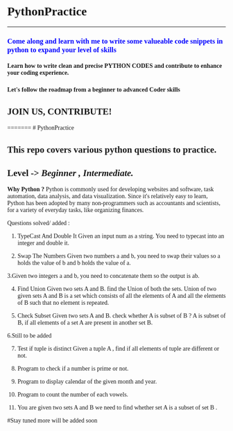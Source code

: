 
<body style="font-family:verdana;">
  <h1>PythonPractice</h2>
  <hr>
  <h3 style="color:blue;">Come along and learn with me to write some valueable code snippets in python to expand your level of skills</h3>
  <h4>Learn how to write clean and precise PYTHON CODES and contribute to enhance your coding experience.<h3>
  <h4>Let's follow the roadmap from a beginner to advanced Coder skills</h4>
    <h2>JOIN US, CONTRIBUTE!</h2>
</body>
=======
# PythonPractice

## This repo covers various python questions to practice.
## Level -> *Beginner , Intermediate.*

**Why Python ?**
Python is commonly used for developing websites and software, task automation, data analysis, and data visualization. Since it's relatively easy to learn, Python has been adopted by many non-programmers such as accountants and scientists, for a variety of everyday tasks, like organizing finances.

Questions solved/ added :
1. TypeCast And Double It
Given an input num as a string. 
You need to typecast into an integer and double it.

2. Swap The Numbers 
Given two numbers a and b, you need to swap their values so a holds the value of b and b holds the value of a.

3.Given two integers a and b, 
you need to concatenate them so the output is ab.

4. Find Union 
Given two sets A and B. find the Union of both the sets.
Union of two given sets A and B is a set which consists 
of all the elements of A and all the elements of B such
 that no element is repeated.
 
5. Check Subset 
Given two sets A and B. 
check whether A is subset of B ?
A is subset of B, if all elements 
of a set A are present in another set B.

6.Still to be added 

7. Test if tuple is distinct
Given a tuple A , 
find if all elements of tuple are different or not.

8. Program to check if a number is prime or not.

9. Program to display calendar of the given month and year.

10. Program to count the number of each vowels.

11. You are given two sets A and B
we need to find whether set A  is a subset of set B .

#Stay tuned more will be added soon 


